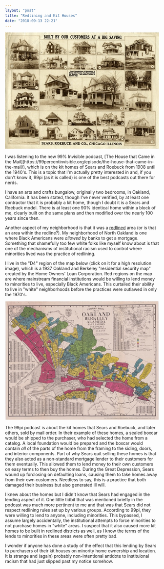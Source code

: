 ```yaml
---
layout: "post"
title: "Redlining and Kit Houses"
date: "2018-09-13 22:21"
---
```

<p style="text-align:center"><img src="/images/built-by-customers.jpg" width="540" height="379"></p>
I was listening to the new 99% Invisible podcast, [The House that Came in the Mail](https://99percentinvisible.org/episode/the-house-that-came-in-the-mail/), which is on the kit homes of Sears and Roebuck from 1908 until the 1940's. This is a topic that I'm actually pretty interested in and, if you don't know it, 99pi (as it is called) is one of the best podcasts out there for nerds.

I have an arts and crafts bungalow, originally two bedrooms, in Oakland, California. It has been stated, though I've never verified, by at least one contractor that it is probably a kit home, though I doubt it is a Sears and Roebuck model. There is at least one 90% identical home within a block of me, clearly built on the same plans and then modified over the nearly 100 years since then.

Another aspect of my neighborhood is that it was a [redlined](https://en.wikipedia.org/wiki/Redlining) area (or is that an area within the redline?). My neighborhood of North Oakland is one where Black Americans were _allowed_ by banks to get a mortgage. Something that shamefully too few white folks like myself know about is that one of the mechanisms of institutional racism used to control where minorities lived was the practice of redlining.

I live in the "D4" region of the map below (click on it for a high resolution image), which is a 1937 Oakland and Berkeley "residential security map" created by the Home Owners' Loan Corporation. Red regions on the map are where mainstream financial institutions would be willing to lend money to minorities to live, especially Black Americans. This curtailed their ability to live in "white" neighborhoods before the practices were outlawed in only the 1970's.

<p style="text-align:center"><a href="https://joshbegley.com/redlining/maps/Oakland_Berkeley-hi.jpg"><img src="/images/oakland-redline.jpg" width="540" height="386"></a></p>

The 99pi podcast is about the kit homes that Sears and Roebuck, and later others, sold by mail order. In their example of these homes, a sealed boxcar would be shipped to the purchaser, who had selected the home from a catalog. A local foundation would be prepared and the boxcar would contain *all* of the parts of the home from the framing to the siding, doors, and interior components. Part of why Sears quit selling these homes is that they also acted as a non-standard mortgage lender to their customers for them eventually. This allowed them to lend money to their own customers on easy terms to then buy the homes. During the Great Depression, Sears wound up forclosing on defaulting loans, causing them to take homes away from their own customers. Needless to say, this is a practice that both damaged their business but also generated ill will.

I knew about the homes but I didn't know that Sears had engaged in the lending aspect of it. One little tidbit that was mentioned briefly in the podcast was much more pertinent to me and that was that Sears did not respect redlining rules set up by various groups. According to 99pi, they were willing to lend to anyone, including minorities. This bypassed, I assume largely accidentally, the institutional attempts to force minorities to not purchase homes in "white" areas. I suspect that it also caused more kit homes to be built in redlined districts as well, as I know the terms of the lends to minorities in these areas were often pretty bad.

I wonder if anyone has done a study of the effect that this lending by Sears to purchasers of their kit houses on minority home ownership and location. It is strange and (again) probably non-intentional antidote to instituional racism that had just slipped past my notice somehow.
